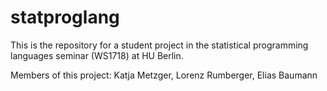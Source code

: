 # statproglang
This is the repository for a student project in the statistical programming languages seminar (WS1718) at HU Berlin.

Members of this project:
Katja Metzger,
Lorenz Rumberger,
Elias Baumann


